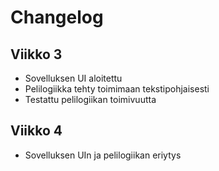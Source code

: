 # Changelog

## Viikko 3
- Sovelluksen UI aloitettu
- Pelilogiikka tehty toimimaan tekstipohjaisesti
- Testattu pelilogiikan toimivuutta

## Viikko 4
- Sovelluksen UIn ja pelilogiikan eriytys